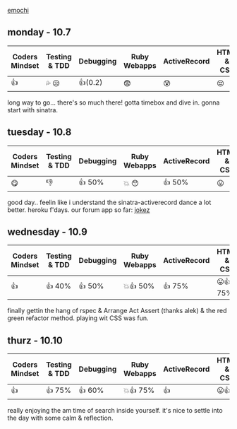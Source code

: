 [emochi](http://www.emoji-cheat-sheet.com/)

## monday - 10.7

| Coders Mindset | Testing & TDD                         | Debugging | Ruby Webapps | ActiveRecord | HTML & CSS |
| -------------- | ------------------------------------- | --------- | ------------ | ------------ | ---------- |
|   :+1:         | :sweat_drops: :disappointed_relieved: | :+1:(0.2) |  :fearful:   | :cold_sweat: |  :pensive: |

long way to go... there's so much there! gotta timebox and dive in. gonna start with sinatra.

## tuesday - 10.8

| Coders Mindset | Testing & TDD | Debugging | Ruby Webapps  | ActiveRecord | HTML & CSS       |
| -------------- | ------------- | --------- | ------------- | ------------ | ---------------- |
|      :yum:     |  :-1:         | :+1: 50%  |:boom: :hushed:| :+1: 50%     |:stuck_out_tongue:|

good day.. feelin like i understand the sinatra-activerecord dance a lot better. heroku f'days. our forum app so far: [jokez](http://jokez.herokuapp.com/)

## wednesday - 10.9

| Coders Mindset | Testing & TDD | Debugging | Ruby Webapps  | ActiveRecord | HTML & CSS               |
| -------------- | ------------- | --------- | ------------- | ------------ | ------------------------ |
|      :+1:      |  :+1: 40%     | :+1: 50%  |:boom::+1: 50% | :+1: 75%     |:stuck_out_tongue::+1: 75%|

finally gettin the hang of rspec & Arrange Act Assert (thanks alek) & the red green refactor method. playing wit CSS was fun.

## thurz - 10.10

| Coders Mindset | Testing & TDD | Debugging | Ruby Webapps  | ActiveRecord | HTML & CSS               |
| -------------- | ------------- | --------- | ------------- | ------------ | ------------------------ |
|      :+1:      |  :+1: 75%     | :+1: 60%  |:boom::+1: 75% | :+1:         |:stuck_out_tongue::+1:    |

really enjoying the am time of search inside yourself. it's nice to settle into the day with some calm & reflection.
